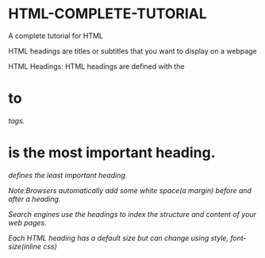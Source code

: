 # HTML-COMPLETE-TUTORIAL
A complete tutorial for HTML

HTML headings are titles or subtitles that you want to display on a webpage

HTML Headings:
HTML headings are defined with the <h1> to <h6> tags.
<h1> is the most important heading.<h6> defines the least important heading.

Note:Browsers automatically add some white space(a margin) before and after a heading.

Search engines use the headings to index the structure and content of your web pages.

Each HTML heading has a default size but can change using style, font-size(inline css)
